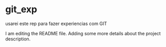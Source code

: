 # git_exp
usarei este rep para fazer experiencias com GIT

I am editing the README file. Adding some more details about the project description.
